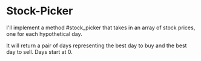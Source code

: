 # Stock-Picker
I'll implement a method #stock_picker that takes in an array of stock prices, one for each hypothetical day.

It will return a pair of days representing the best day to buy and the best day to sell. Days start at 0.

